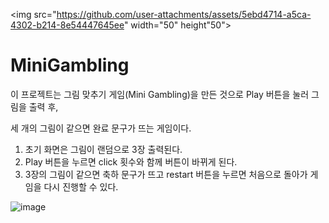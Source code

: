 <img src="https://github.com/user-attachments/assets/5ebd4714-a5ca-4302-b214-8e54447645ee" width="50" height"50">
# MiniGambling
이 프로젝트는 그림 맞추기 게임(Mini Gambling)을 만든 것으로 Play 버튼을 눌러 그림을 출력 후, 

세 개의 그림이 같으면 완료 문구가 뜨는 게임이다.

1. 초기 화면은 그림이 랜덤으로 3장 출력된다.
2. Play 버튼을 누르면 click 횟수와 함께 버튼이 바뀌게 된다.
3. 3장의 그림이 같으면 축하 문구가 뜨고 restart 버튼을 누르면 처음으로 돌아가 게임을 다시 진행할 수 있다.

![image](https://github.com/user-attachments/assets/221d1172-720f-4409-af6e-cebbd7d1aab1)
